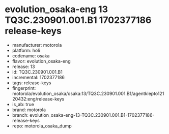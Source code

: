 # evolution_osaka-eng 13 TQ3C.230901.001.B1 1702377186 release-keys
- manufacturer: motorola
- platform: holi
- codename: osaka
- flavor: evolution_osaka-eng
- release: 13
- id: TQ3C.230901.001.B1
- incremental: 1702377186
- tags: release-keys
- fingerprint: motorola/evolution_osaka/osaka:13/TQ3C.230901.001.B1/agentklepto12120432:eng/release-keys
- is_ab: true
- brand: motorola
- branch: evolution_osaka-eng-13-TQ3C.230901.001.B1-1702377186-release-keys
- repo: motorola_osaka_dump
